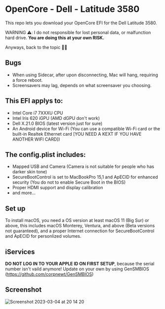 # OpenCore - Dell - Latitude 3580
This repo lets you download your OpenCore EFI for the Dell Latitude 3580.

WARNING ⚠️: I  do not responsible for lost personal data, or malfunction hard drive. **You are doing this at your own RISK.**

Anyways, back to the topic 💁‍♂️

## Bugs
- When using Sidecar, after upon disconnecting, Mac will hang, requiring a force reboot.
- Screensavers may lag, depends on what screensaver you choosing.

## This EFI applys to:
- Intel Core i7 7XXXU CPU
- Intel Iris 620 iGPU (AMD dGPU don't work)
- Dell X.21.0 BIOS (latest version just for sure)
- An Android device for Wi-Fi (You can use a compatible Wi-Fi card or the built-in Realtek Ethernet card [YOU NEED A KEXT IF YOU HAVE ANOTHER WIFI CARD])

## The config.plist includes:
- Mapped USB and Camera (Camera is not suitable for people who has darker skin tone)
- SecureBootControl is set to MacBookPro 15,1 and ApECID for enhanced security (You do not to enable Secure Boot in the BIOS)
- Proper HDMI support and display calibration
- and more...

## Set up
To install macOS, you need a OS version at least macOS 11 (Big Sur) or above, this includes macOS Monterey, Ventura, and above (Beta versions not guaranteed), and a proper Internet connection for SecureBootControl and ApECID for personlized volumes.

## iServices
**DO NOT LOG IN TO YOUR APPLE ID ON FIRST SETUP**, because the serial number isn't vaild anymore! Update on your own by using GenSMBIOS (https://github.com/corpnewt/GenSMBIOS)

## Screenshot
![Screenshot 2023-03-04 at 20 14 20](https://user-images.githubusercontent.com/97381104/222903854-15243e7f-de16-4d9c-a4eb-0c51d7382eb4.png)
